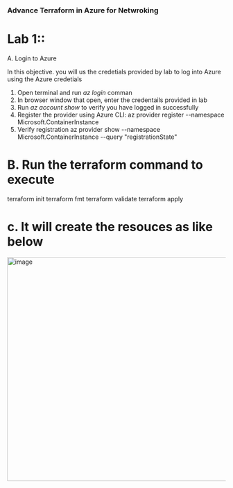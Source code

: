 ### Advance Terraform  in Azure for Netwroking 

# Lab 1::
A. Login to Azure

In this objective. you will us the credetials provided by lab to log into Azure using the Azure credetials

1. Open terminal and run *az login* comman
2. In browser window that open, enter the credentails provided in lab
3. Run *az account show* to verify you have logged in successfully
4. Register the provider using Azure CLI:
az provider register --namespace Microsoft.ContainerInstance
5. Verify registration
az provider show --namespace Microsoft.ContainerInstance --query "registrationState"

# B. Run the terraform command to execute
terraform init
terraform fmt
terraform validate
terraform apply

# c. It will create the resouces as like below

<img width="1230" height="516" alt="image" src="https://github.com/user-attachments/assets/546a166a-0ebd-4d8d-bdec-c940bf477d70" />







